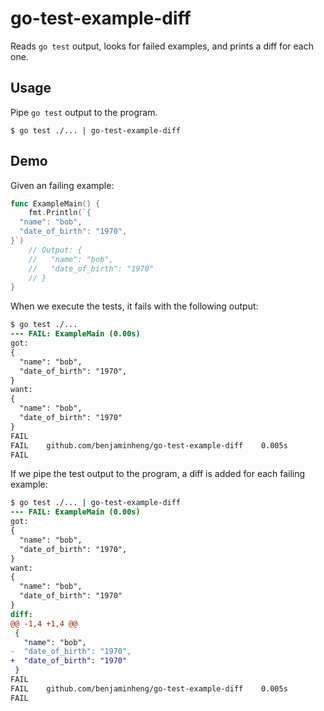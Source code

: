# go-test-example-diff

Reads `go test` output, looks for failed examples, and prints a diff for each
one.

## Usage

Pipe `go test` output to the program.

```
$ go test ./... | go-test-example-diff
```

## Demo

Given an failing example:

```go
func ExampleMain() {
	fmt.Println(`{
  "name": "bob",
  "date_of_birth": "1970",
}`)
	// Output: {
	//   "name": "bob",
	//   "date_of_birth": "1970"
	// }
}
```

When we execute the tests, it fails with the following output:

```diff
$ go test ./...
--- FAIL: ExampleMain (0.00s)
got:
{
  "name": "bob",
  "date_of_birth": "1970",
}
want:
{
  "name": "bob",
  "date_of_birth": "1970"
}
FAIL
FAIL    github.com/benjaminheng/go-test-example-diff    0.005s
FAIL
```

If we pipe the test output to the program, a diff is added for each failing example:

```diff
$ go test ./... | go-test-example-diff
--- FAIL: ExampleMain (0.00s)
got:
{
  "name": "bob",
  "date_of_birth": "1970",
}
want:
{
  "name": "bob",
  "date_of_birth": "1970"
}
diff:
@@ -1,4 +1,4 @@
 {
   "name": "bob",
-  "date_of_birth": "1970",
+  "date_of_birth": "1970"
 }
FAIL
FAIL    github.com/benjaminheng/go-test-example-diff    0.005s
FAIL
```
